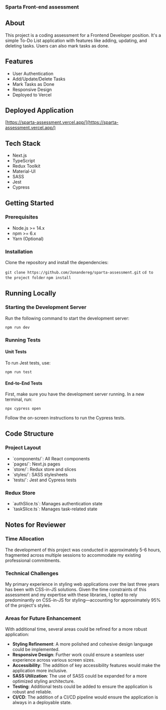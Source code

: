 ### Sparta Front-end assessment

## About

This project is a coding assessment for a Frontend Developer position. It's a simple To-Do List application with features like adding, updating, and deleting tasks. Users can also mark tasks as done.

## Features

- User Authentication
- Add/Update/Delete Tasks
- Mark Tasks as Done
- Responsive Design
- Deployed to Vercel

## Deployed Application

[https://sparta-assessment.vercel.app/](https://sparta-assessment.vercel.app/)

## Tech Stack

- Next.js
- TypeScript
- Redux Toolkit
- Material-UI
- SASS
- Jest
- Cypress

## Getting Started

### Prerequisites

- Node.js >= 14.x
- npm >= 6.x
- Yarn (Optional)

### Installation

Clone the repository and install the dependencies:

`git clone https://github.com/Jonandereg/sparta-assessment.git`
`cd to the project folder`
`npm install`

## Running Locally

### Starting the Development Server

Run the following command to start the development server:

`npm run dev`

### Running Tests

#### Unit Tests

To run Jest tests, use:

`npm run test`

#### End-to-End Tests

First, make sure you have the development server running. In a new terminal, run:

`npx cypress open`

Follow the on-screen instructions to run the Cypress tests.

## Code Structure

### Project Layout

- \`components/\`: All React components
- \`pages/\`: Next.js pages
- \`store/\`: Redux store and slices
- \`styles/\`: SASS stylesheets
- \`tests/\`: Jest and Cypress tests

### Redux Store

- \`authSlice.ts\`: Manages authentication state
- \`taskSlice.ts\`: Manages task-related state

## Notes for Reviewer

### Time Allocation

The development of this project was conducted in approximately 5-6 hours, fragmented across multiple sessions to accommodate my existing professional commitments.

### Technical Challenges

My primary experience in styling web applications over the last three years has been with CSS-in-JS solutions. Given the time constraints of this assessment and my expertise with these libraries, I opted to rely predominantly on CSS-in-JS for styling—accounting for approximately 95% of the project's styles.

### Areas for Future Enhancement

With additional time, several areas could be refined for a more robust application:

- **Styling Refinement**: A more polished and cohesive design language could be implemented.
- **Responsive Design**: Further work could ensure a seamless user experience across various screen sizes.
- **Accessibility**: The addition of key accessibility features would make the application more inclusive.
- **SASS Utilization**: The use of SASS could be expanded for a more optimized styling architecture.
- **Testing**: Additional tests could be added to ensure the application is robust and reliable.
- **CI/CD**: The addition of a CI/CD pipeline would ensure the application is always in a deployable state.
